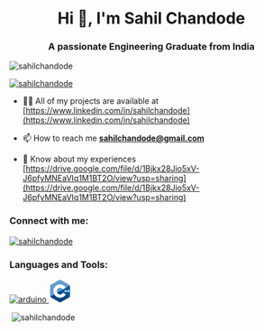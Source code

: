 <h1 align="center">Hi 👋, I'm Sahil Chandode</h1>
<h3 align="center">A passionate Engineering Graduate from India</h3>

<p align="left"> <img src="https://komarev.com/ghpvc/?username=sahilchandode&label=Profile%20views&color=0e75b6&style=flat" alt="sahilchandode" /> </p>

<p align="left"> <a href="https://github.com/ryo-ma/github-profile-trophy"><img src="https://github-profile-trophy.vercel.app/?username=sahilchandode" alt="sahilchandode" /></a> </p>

- 👨‍💻 All of my projects are available at [https://www.linkedin.com/in/sahilchandode](https://www.linkedin.com/in/sahilchandode)

- 📫 How to reach me **sahilchandode@gmail.com**

- 📄 Know about my experiences [https://drive.google.com/file/d/1Bjkx28Jio5xV-J6pfyMNEaVIq1M1BT2O/view?usp=sharing](https://drive.google.com/file/d/1Bjkx28Jio5xV-J6pfyMNEaVIq1M1BT2O/view?usp=sharing)

<h3 align="left">Connect with me:</h3>
<p align="left">
<a href="https://linkedin.com/in/sahilchandode" target="blank"><img align="center" src="https://raw.githubusercontent.com/rahuldkjain/github-profile-readme-generator/master/src/images/icons/Social/linked-in-alt.svg" alt="sahilchandode" height="30" width="40" /></a>
</p>

<h3 align="left">Languages and Tools:</h3>
<p align="left"> <a href="https://www.arduino.cc/" target="_blank" rel="noreferrer"> <img src="https://cdn.worldvectorlogo.com/logos/arduino-1.svg" alt="arduino" width="40" height="40"/> </a> <a href="https://www.w3schools.com/cpp/" target="_blank" rel="noreferrer"> <img src="https://raw.githubusercontent.com/devicons/devicon/master/icons/cplusplus/cplusplus-original.svg" alt="cplusplus" width="40" height="40"/> </a> </p>

<p>&nbsp;<img align="center" src="https://github-readme-stats.vercel.app/api?username=sahilchandode&show_icons=true&locale=en" alt="sahilchandode" /></p>

